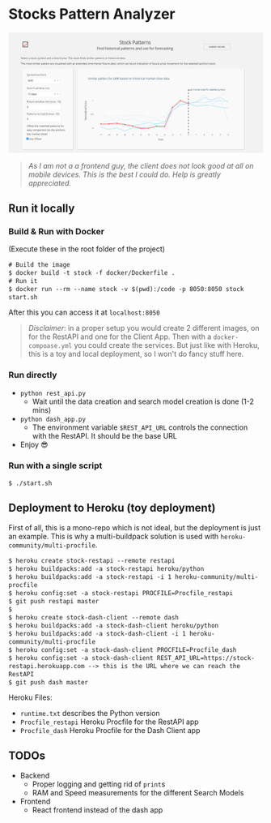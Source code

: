 # Stocks Pattern Analyzer

<img src="art/homepage.png" width="800" alt="homepage"></a>

> *As I am not a a frontend guy, the client does not look good at all on mobile devices.
This is the best I could do. Help is greatly appreciated.*

## Run it locally

### Build & Run with Docker

(Execute these in the root folder of the project)

```shell script
# Build the image
$ docker build -t stock -f docker/Dockerfile .
# Run it
$ docker run --rm --name stock -v $(pwd):/code -p 8050:8050 stock start.sh
```

After this you can access it at `localhost:8050`

> *Disclaimer*: in a proper setup you would create 2 different images, on for the RestAPI and one for the Client App.
Then with a `docker-compoase.yml` you could create the services. But just like with Heroku, this is a toy and local
deployment, so I won't do fancy stuff here. 

### Run directly

- `python rest_api.py`
    - Wait until the data creation and search model creation is done (1-2 mins)
- `python dash_app.py`
    - The environment variable `$REST_API_URL` controls the connection with the RestAPI. It should be the base URL
- Enjoy :sunglasses:

### Run with a single script

```shell script
$ ./start.sh
```

## Deployment to Heroku (toy deployment)

First of all, this is a mono-repo which is not ideal, but the deployment is just an example.
This is why a multi-buildpack solution is used with `heroku-community/multi-procfile`.

```shell script
$ heroku create stock-restapi --remote restapi
$ heroku buildpacks:add -a stock-restapi heroku/python
$ heroku buildpacks:add -a stock-restapi -i 1 heroku-community/multi-procfile
$ heroku config:set -a stock-restapi PROCFILE=Procfile_restapi
$ git push restapi master
$
$ heroku create stock-dash-client --remote dash
$ heroku buildpacks:add -a stock-dash-client heroku/python
$ heroku buildpacks:add -a stock-dash-client -i 1 heroku-community/multi-procfile
$ heroku config:set -a stock-dash-client PROCFILE=Procfile_dash
$ heroku config:set -a stock-dash-client REST_API_URL=https://stock-restapi.herokuapp.com --> this is the URL where we can reach the RestAPI
$ git push dash master
```

Heroku Files:
- `runtime.txt` describes the Python version
- `Procfile_restapi` Heroku Procfile for the RestAPI app 
- `Procfile_dash` Heroku Procfile for the Dash Client app 

## TODOs

- Backend
    - Proper logging and getting rid of `print`s
    - RAM and Speed measurements for the different Search Models
- Frontend
    - React frontend instead of the dash app
